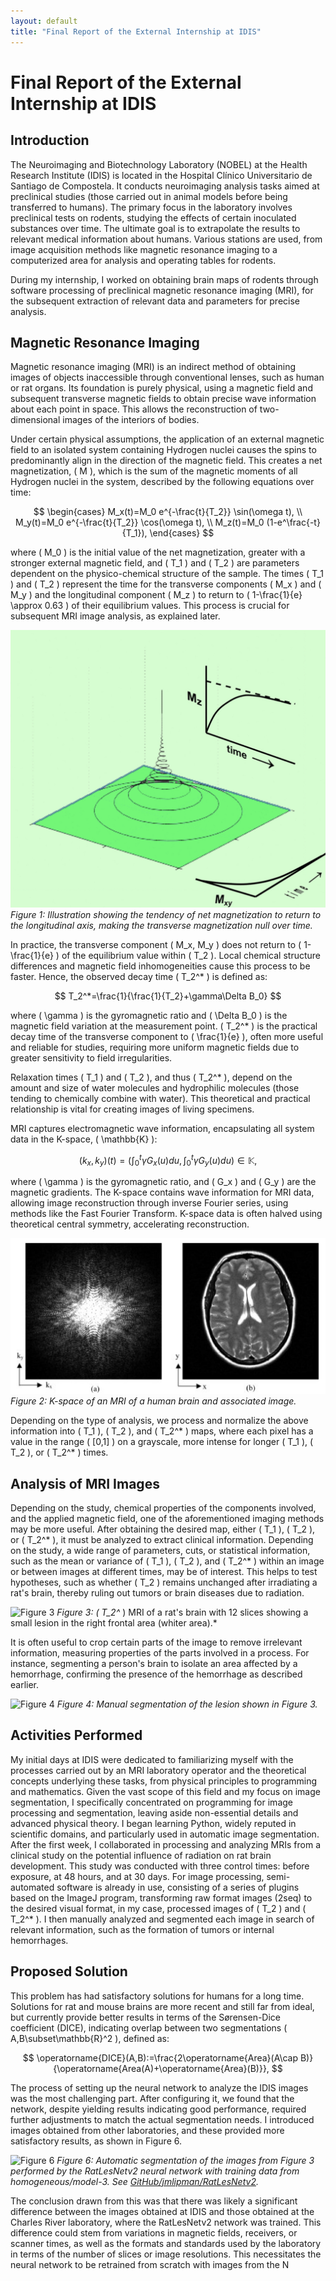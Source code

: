 ```yaml
---
layout: default
title: "Final Report of the External Internship at IDIS"
---
```


# Final Report of the External Internship at IDIS

## Introduction
The Neuroimaging and Biotechnology Laboratory (NOBEL) at the Health Research Institute (IDIS) is located in the Hospital Clínico Universitario de Santiago de Compostela. It conducts neuroimaging analysis tasks aimed at preclinical studies (those carried out in animal models before being transferred to humans). The primary focus in the laboratory involves preclinical tests on rodents, studying the effects of certain inoculated substances over time. The ultimate goal is to extrapolate the results to relevant medical information about humans. Various stations are used, from image acquisition methods like magnetic resonance imaging to a computerized area for analysis and operating tables for rodents.

During my internship, I worked on obtaining brain maps of rodents through software processing of preclinical magnetic resonance imaging (MRI), for the subsequent extraction of relevant data and parameters for precise analysis.

## Magnetic Resonance Imaging
Magnetic resonance imaging (MRI) is an indirect method of obtaining images of objects inaccessible through conventional lenses, such as human or rat organs. Its foundation is purely physical, using a magnetic field and subsequent transverse magnetic fields to obtain precise wave information about each point in space. This allows the reconstruction of two-dimensional images of the interiors of bodies.

Under certain physical assumptions, the application of an external magnetic field to an isolated system containing Hydrogen nuclei causes the spins to predominantly align in the direction of the magnetic field. This creates a net magnetization, \( M \), which is the sum of the magnetic moments of all Hydrogen nuclei in the system, described by the following equations over time:

$$
\begin{cases}
M_x(t)=M_0 e^{-\frac{t}{T_2}} \sin(\omega t), \\
M_y(t)=M_0 e^{-\frac{t}{T_2}} \cos(\omega t), \\
M_z(t)=M_0 (1-e^\frac{-t}{T_1}),
\end{cases}
$$

where \( M_0 \) is the initial value of the net magnetization, greater with a stronger external magnetic field, and \( T_1 \) and \( T_2 \) are parameters dependent on the physico-chemical structure of the sample. The times \( T_1 \) and \( T_2 \) represent the time for the transverse components \( M_x \) and \( M_y \) and the longitudinal component \( M_z \) to return to \( 1-\frac{1}{e} \approx 0.63 \) of their equilibrium values. This process is crucial for subsequent MRI image analysis, as explained later.

![Figure 1](../imaxes/mxymz.png)
*Figure 1: Illustration showing the tendency of net magnetization to return to the longitudinal axis, making the transverse magnetization null over time.*

In practice, the transverse component \( M_x, M_y \) does not return to \( 1-\frac{1}{e} \) of the equilibrium value within \( T_2 \). Local chemical structure differences and magnetic field inhomogeneities cause this process to be faster. Hence, the observed decay time \( T_2^* \) is defined as:

$$
T_2^*=\frac{1}{\frac{1}{T_2}+\gamma\Delta B_0}
$$

where \( \gamma \) is the gyromagnetic ratio and \( \Delta B_0 \) is the magnetic field variation at the measurement point. \( T_2^* \) is the practical decay time of the transverse component to \( \frac{1}{e} \), often more useful and reliable for studies, requiring more uniform magnetic fields due to greater sensitivity to field irregularities.

Relaxation times \( T_1 \) and \( T_2 \), and thus \( T_2^* \), depend on the amount and size of water molecules and hydrophilic molecules (those tending to chemically combine with water). This theoretical and practical relationship is vital for creating images of living specimens.

MRI captures electromagnetic wave information, encapsulating all system data in the K-space, \( \mathbb{K} \):

$$
(k_x,k_y)(t)=\left(\int_{0}^t\gamma G_x(u)du,\int_{0}^t\gamma G_y(u)du\right)\in\mathbb{K},
$$

where \( \gamma \) is the gyromagnetic ratio, and \( G_x \) and \( G_y \) are the magnetic gradients. The K-space contains wave information for MRI data, allowing image reconstruction through inverse Fourier series, using methods like the Fast Fourier Transform. K-space data is often halved using theoretical central symmetry, accelerating reconstruction.

![Figure 2](../imaxes/kespacio.png)
*Figure 2: K-space of an MRI of a human brain and associated image.*

Depending on the type of analysis, we process and normalize the above information into \( T_1 \), \( T_2 \), and \( T_2^* \) maps, where each pixel has a value in the range \( [0,1] \) on a grayscale, more intense for longer \( T_1 \), \( T_2 \), or \( T_2^* \) times.

## Analysis of MRI Images
Depending on the study, chemical properties of the components involved, and the applied magnetic field, one of the aforementioned imaging methods may be more useful. After obtaining the desired map, either \( T_1 \), \( T_2 \), or \( T_2^* \), it must be analyzed to extract clinical information. Depending on the study, a wide range of parameters, cuts, or statistical information, such as the mean or variance of \( T_1 \), \( T_2 \), and \( T_2^* \) within an image or between images at different times, may be of interest. This helps to test hypotheses, such as whether \( T_2 \) remains unchanged after irradiating a rat's brain, thereby ruling out tumors or brain diseases due to radiation.

![Figure 3](../imaxes/scan.jpg)
*Figure 3: \( T_2^* \) MRI of a rat's brain with 12 slices showing a small lesion in the right frontal area (whiter area).*

It is often useful to crop certain parts of the image to remove irrelevant information, measuring properties of the parts involved in a process. For instance, segmenting a person's brain to isolate an area affected by a hemorrhage, confirming the presence of the hemorrhage as described earlier.

![Figure 4](../imaxes/recorte1.jpg)
*Figure 4: Manual segmentation of the lesion shown in Figure 3.*

## Activities Performed
My initial days at IDIS were dedicated to familiarizing myself with the processes carried out by an MRI laboratory operator and the theoretical concepts underlying these tasks, from physical principles to programming and mathematics. Given the vast scope of this field and my focus on image segmentation, I specifically concentrated on programming for image processing and segmentation, leaving aside non-essential details and advanced physical theory. I began learning Python, widely reputed in scientific domains, and particularly used in automatic image segmentation. After the first week, I collaborated in processing and analyzing MRIs from a clinical study on the potential influence of radiation on rat brain development. This study was conducted with three control times: before exposure, at 48 hours, and at 30 days. For image processing, semi-automated software is already in use, consisting of a series of plugins based on the ImageJ program, transforming raw format images (2seq) to the desired visual format, in my case, processed images of \( T_2 \) and \( T_2^* \). I then manually analyzed and segmented each image in search of relevant information, such as the formation of tumors or internal hemorrhages.

## Proposed Solution
This problem has had satisfactory solutions for humans for a long time. Solutions for rat and mouse brains are more recent and still far from ideal, but currently provide better results in terms of the Sørensen-Dice coefficient (DICE), indicating overlap between two segmentations \( A,B\subset\mathbb{R}^2 \), defined as:

$$
\operatorname{DICE}(A,B):=\frac{2\operatorname{Area}(A\cap B)}{\operatorname{Area(A)+\operatorname{Area}(B)}},
$$

The process of setting up the neural network to analyze the IDIS images was the most challenging part. After configuring it, we found that the network, despite yielding results indicating good performance, required further adjustments to match the actual segmentation needs. I introduced images obtained from other laboratories, and these provided more satisfactory results, as shown in Figure 6.

![Figure 6](../imaxes/segmentado0001.png)
*Figure 6: Automatic segmentation of the images from Figure 3 performed by the RatLesNetv2 neural network with training data from homogeneous/model-3. See [GitHub/jmlipman/RatLesNetv2](https://github.com/jmlipman/RatLesNetv2#3-training-and-evaluation).*

The conclusion drawn from this was that there was likely a significant difference between the images obtained at IDIS and those obtained at the Charles River laboratory, where the RatLesNetv2 network was trained. This difference could stem from variations in magnetic fields, receivers, or scanner times, as well as the formats and standards used by the laboratory in terms of the number of slices or image resolutions. This necessitates the neural network to be retrained from scratch with images from the N

